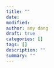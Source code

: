 ```yaml
---
title: ""
date: 
modified:
author: amy dang
draft: true
categories: []
tags: []
description: ""
summary: ""
---
```

